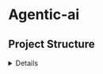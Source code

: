 # Agentic-ai


## Project Structure
<details>


```
Agentic-ai
├── README.md
└── basic_workflows
    └── basic_workflows.ipynb

```

</details>